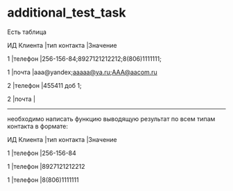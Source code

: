 # additional_test_task

Есть таблица 
 
ИД Клиента |тип контакта |Значение  
 
1          |телефон      |256-156-84;8927121212212;8(806)1111111; 
 
1          |почта        |aaa@yandex;aaaaa@ya.ru;AAA@aacom.ru 
 
2          |телефон      |455411 доб 1; 
 
2          |почта        |
 
 
---------------------------------------------------------------------------------
 
необходимо написать функцию выводящую результат по всем типам контакта в формате:
 
 
ИД Клиента    |тип контакта   |Значение 

1             |телефон        |256-156-84

1             |телефон        |8927121212212

1             |телефон        |8(806)1111111

